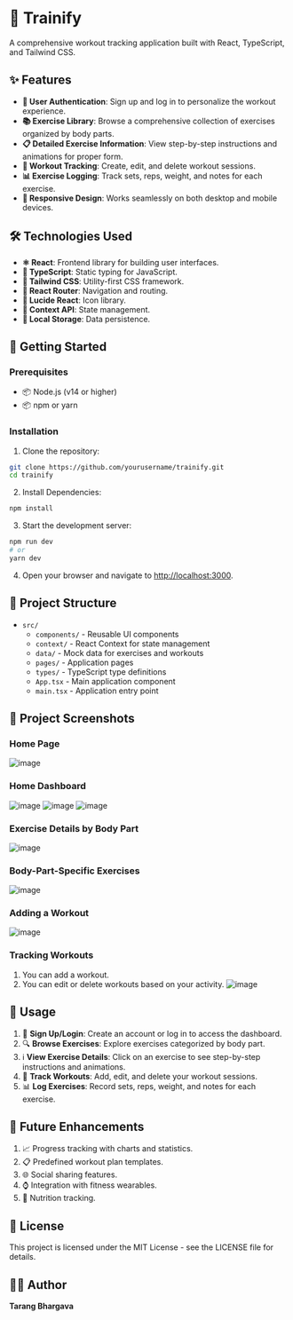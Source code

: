 # 💪 Trainify
A comprehensive workout tracking application built with React, TypeScript, and Tailwind CSS.

## ✨ Features
- **🔐 User Authentication**: Sign up and log in to personalize the workout experience.
- **📚 Exercise Library**: Browse a comprehensive collection of exercises organized by body parts.
- **📋 Detailed Exercise Information**: View step-by-step instructions and animations for proper form.
- **📝 Workout Tracking**: Create, edit, and delete workout sessions.
- **📊 Exercise Logging**: Track sets, reps, weight, and notes for each exercise.
- **📱 Responsive Design**: Works seamlessly on both desktop and mobile devices.

## 🛠️ Technologies Used
- **⚛️ React**: Frontend library for building user interfaces.
- **🔷 TypeScript**: Static typing for JavaScript.
- **🎨 Tailwind CSS**: Utility-first CSS framework.
- **🧭 React Router**: Navigation and routing.
- **🎯 Lucide React**: Icon library.
- **🧠 Context API**: State management.
- **💾 Local Storage**: Data persistence.

## 🚀 Getting Started
### Prerequisites
- 📦 Node.js (v14 or higher)
- 📦 npm or yarn

### Installation
1. Clone the repository:
```bash
git clone https://github.com/yourusername/trainify.git
cd trainify
```
2. Install Dependencies:
```bash
npm install
```
3. Start the development server:
```bash
npm run dev
# or
yarn dev
```
4. Open your browser and navigate to [http://localhost:3000](http://localhost:3000).

## 📁 Project Structure
- `src/` 
  - `components/` - Reusable UI components
  - `context/` - React Context for state management
  - `data/` - Mock data for exercises and workouts
  - `pages/` - Application pages
  - `types/` - TypeScript type definitions
  - `App.tsx` - Main application component
  - `main.tsx` - Application entry point

## 📸 Project Screenshots

### Home Page
![image](https://github.com/user-attachments/assets/8b0061fc-2bed-465e-9cc6-b35503dc4fdc)

### Home Dashboard
![image](https://github.com/user-attachments/assets/166be45f-1444-4f70-bf80-60b91b955db2)
![image](https://github.com/user-attachments/assets/b98ae238-92af-4c93-a7fb-c9e561cdf68e)
![image](https://github.com/user-attachments/assets/3ff0217d-0efe-4621-9e61-63535239d282)

### Exercise Details by Body Part
![image](https://github.com/user-attachments/assets/6753cf60-e112-4153-8a56-dd891b6df01b)

### Body-Part-Specific Exercises
![image](https://github.com/user-attachments/assets/26e57cdf-8ab1-4afb-be2f-c39bb55effd4)

### Adding a Workout
![image](https://github.com/user-attachments/assets/e7f6242c-40ff-4e37-9193-437c365e43a5)

### Tracking Workouts
1. You can add a workout.
2. You can edit or delete workouts based on your activity.
![image](https://github.com/user-attachments/assets/48818694-b9de-4b9b-a8c6-33ac2a16da2f)

## 📖 Usage
1. 🔑 **Sign Up/Login**: Create an account or log in to access the dashboard.
2. 🔍 **Browse Exercises**: Explore exercises categorized by body part.
3. ℹ️ **View Exercise Details**: Click on an exercise to see step-by-step instructions and animations.
4. 📝 **Track Workouts**: Add, edit, and delete your workout sessions.
5. 📊 **Log Exercises**: Record sets, reps, weight, and notes for each exercise.

## 🔮 Future Enhancements
1. 📈 Progress tracking with charts and statistics.
2. 📋 Predefined workout plan templates.
3. 🌐 Social sharing features.
4. ⌚ Integration with fitness wearables.
5. 🥗 Nutrition tracking.

## 📜 License
This project is licensed under the MIT License - see the LICENSE file for details.

## 👨‍💻 Author
**Tarang Bhargava**
